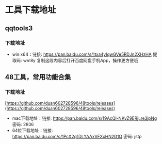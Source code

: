 # 工具下载地址

## qqtools3

### 下载地址

* win x64：链接: https://pan.baidu.com/s/1txa4ylqwGVe5RDJn2XHzHA 提取码: wm8y 复制这段内容后打开百度网盘手机App，操作更方便哦

## 48工具，常用功能合集

### 下载地址
[https://github.com/duan602728596/48tools/releases](https://github.com/duan602728596/48tools/releases)
* mac下载地址：链接: https://pan.baidu.com/s/19AcQl-NKyZ9ERjLre3jpNg  密码: 2806
* 64位下载地址：链接: https://pan.baidu.com/s/1PcX2q1DLYAAxVFXxHN2G1Q  密码: jstp
